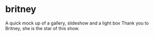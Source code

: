 # britney
A quick mock up of a gallery, slideshow and a light box
Thank you to Britney, she is the star of this show.
